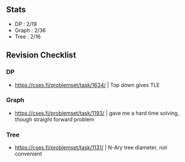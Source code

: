 ## Stats
- DP : 2/19
- Graph : 2/36
- Tree : 2/16

## Revision Checklist 

### DP
- https://cses.fi/problemset/task/1634/ | Top down gives TLE 
### Graph
- https://cses.fi/problemset/task/1193/ | gave me a hard time solving, though straight forward problem
### Tree
- https://cses.fi/problemset/task/1131/ | N-Ary tree diameter, not convenient